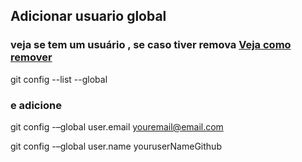## Adicionar usuario global

### veja se tem um usuário , se caso tiver remova <a href="remover_usuario.md"> Veja como remover</a>

git config --list --global

### e adicione 

git config -–global user.email youremail@email.com

git config -–global user.name youruserNameGithub

